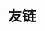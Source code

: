---
title: 友链
links:
  - title: GitHub
    description: GitHub is the world's largest software development platform.
    website: https://github.com
  - title: TypeScript
    description: TypeScript is a typed superset of JavaScript that compiles to plain JavaScript.
    website: https://www.typescriptlang.org
menu:
    main: 
        weight: -50
        params:
            icon: link
---
